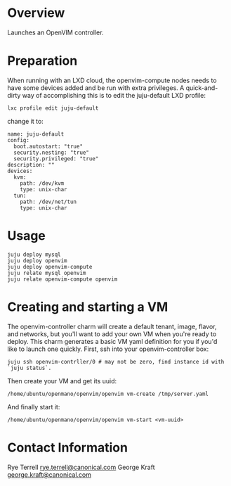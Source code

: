 # Overview

Launches an OpenVIM controller.

# Preparation

When running with an LXD cloud, the openvim-compute nodes needs to have some
devices added and be run with extra privileges. A quick-and-dirty way of
accomplishing this is to edit the juju-default LXD profile:

    lxc profile edit juju-default
    
change it to:

    name: juju-default
    config:
      boot.autostart: "true"
      security.nesting: "true"
      security.privileged: "true"
    description: ""
    devices:
      kvm:
        path: /dev/kvm
        type: unix-char
      tun:
        path: /dev/net/tun
        type: unix-char

# Usage

    juju deploy mysql
    juju deploy openvim
    juju deploy openvim-compute
    juju relate mysql openvim
    juju relate openvim-compute openvim
    
# Creating and starting a VM

The openvim-controller charm will create a default tenant, image, flavor,
and networks, but you'll want to add your own VM when you're ready to deploy.
This charm generates a basic VM yaml definition for you if you'd like to launch
one quickly. First, ssh into your openvim-controller box:

    juju ssh openvim-contrller/0 # may not be zero, find instance id with `juju status`.

Then create your VM and get its uuid:

    /home/ubuntu/openmano/openvim/openvim vm-create /tmp/server.yaml
    
And finally start it:

    /home/ubuntu/openmano/openvim/openvim vm-start <vm-uuid>
    

# Contact Information

Rye Terrell rye.terrell@canonical.com
George Kraft george.kraft@canonical.com
